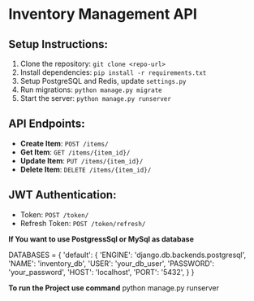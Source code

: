 # Inventory Management API

## Setup Instructions:
1. Clone the repository: `git clone <repo-url>`
2. Install dependencies: `pip install -r requirements.txt`
3. Setup PostgreSQL and Redis, update `settings.py`
4. Run migrations: `python manage.py migrate`
5. Start the server: `python manage.py runserver`

## API Endpoints:
- **Create Item**: `POST /items/`
- **Get Item**: `GET /items/{item_id}/`
- **Update Item**: `PUT /items/{item_id}/`
- **Delete Item**: `DELETE /items/{item_id}/`

## JWT Authentication:
- Token: `POST /token/`
- Refresh Token: `POST /token/refresh/`


**If You want to use PostgressSql or MySql as database**


DATABASES = {
    'default': {
        'ENGINE': 'django.db.backends.postgresql',
        'NAME': 'inventory_db',
        'USER': 'your_db_user',
        'PASSWORD': 'your_password',
        'HOST': 'localhost',
        'PORT': '5432',
    }
}



**To run the Project use command**
python manage.py runserver 



